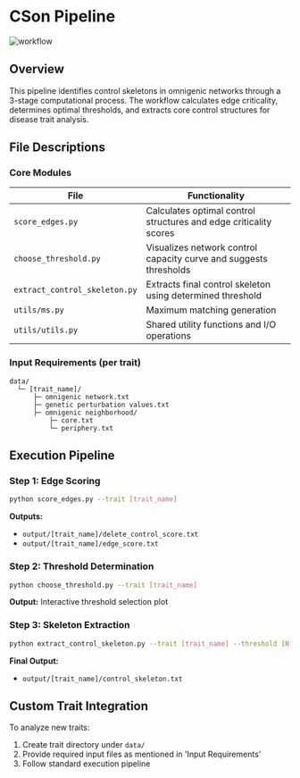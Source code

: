 # CSon Pipeline

![workflow](.\workflow.bmp)

## Overview

This pipeline identifies control skeletons in omnigenic networks through a 3-stage computational process. The workflow calculates edge criticality, determines optimal thresholds, and extracts core control structures for disease trait analysis.

## File Descriptions

### Core Modules
| File                          | Functionality                                                |
| ----------------------------- | ------------------------------------------------------------ |
| `score_edges.py`              | Calculates optimal control structures and edge criticality scores |
| `choose_threshold.py`         | Visualizes network control capacity curve and suggests thresholds |
| `extract_control_skeleton.py` | Extracts final control skeleton using determined threshold   |
| `utils/ms.py`                 | Maximum matching generation                                  |
| `utils/utils.py`              | Shared utility functions and I/O operations                  |

### Input Requirements (per trait)
```text
data/
  └─ [trait_name]/
      ├─ omnigenic network.txt
      ├─ genetic perturbation values.txt
      ├─ omnigenic neighborhood/
          ├─ core.txt
          └─ periphery.txt
```

## Execution Pipeline

### Step 1: Edge Scoring
```bash
python score_edges.py --trait [trait_name]
```
**Outputs:**
- `output/[trait_name]/delete_control_score.txt`
- `output/[trait_name]/edge_score.txt`

### Step 2: Threshold Determination
```bash
python choose_threshold.py --trait [trait_name]
```
**Output:** Interactive threshold selection plot

### Step 3: Skeleton Extraction
```bash
python extract_control_skeleton.py --trait [trait_name] --threshold [N]
```
**Final Output:**
- `output/[trait_name]/control_skeleton.txt`

## Custom Trait Integration
To analyze new traits:
1. Create trait directory under `data/`
2. Provide required input files as mentioned in 'Input Requirements'
3. Follow standard execution pipeline

